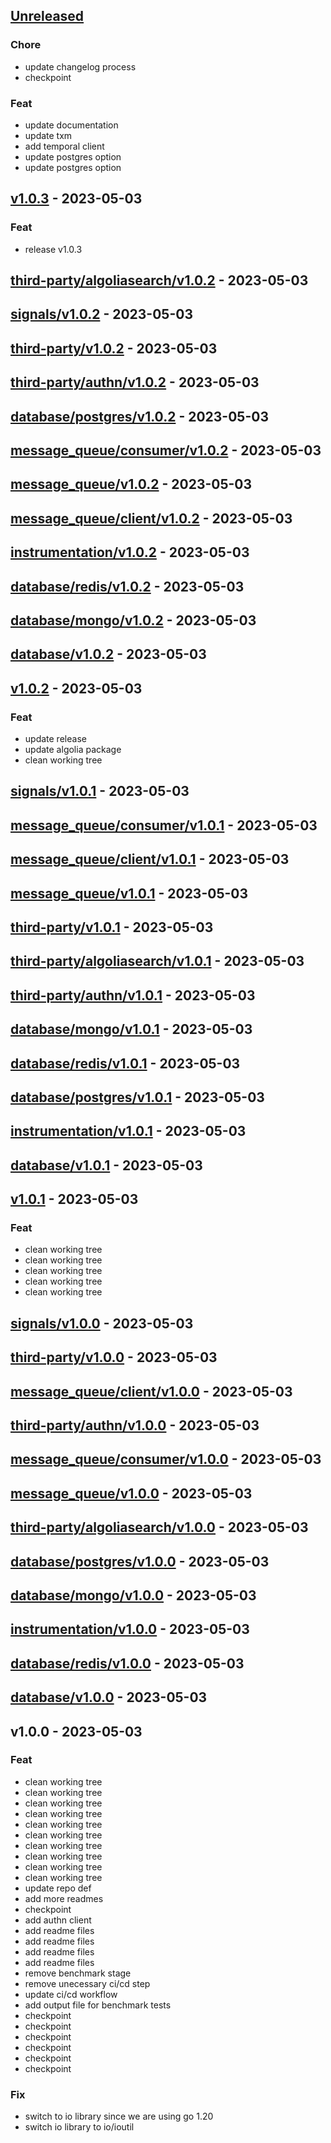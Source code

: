 <a name="unreleased"></a>
## [Unreleased]

### Chore
- update changelog process
- checkpoint

### Feat
- update documentation
- update txm
- add temporal client
- update postgres option
- update postgres option


<a name="v1.0.3"></a>
## [v1.0.3] - 2023-05-03
### Feat
- release v1.0.3


<a name="third-party/algoliasearch/v1.0.2"></a>
## [third-party/algoliasearch/v1.0.2] - 2023-05-03

<a name="signals/v1.0.2"></a>
## [signals/v1.0.2] - 2023-05-03

<a name="third-party/v1.0.2"></a>
## [third-party/v1.0.2] - 2023-05-03

<a name="third-party/authn/v1.0.2"></a>
## [third-party/authn/v1.0.2] - 2023-05-03

<a name="database/postgres/v1.0.2"></a>
## [database/postgres/v1.0.2] - 2023-05-03

<a name="message_queue/consumer/v1.0.2"></a>
## [message_queue/consumer/v1.0.2] - 2023-05-03

<a name="message_queue/v1.0.2"></a>
## [message_queue/v1.0.2] - 2023-05-03

<a name="message_queue/client/v1.0.2"></a>
## [message_queue/client/v1.0.2] - 2023-05-03

<a name="instrumentation/v1.0.2"></a>
## [instrumentation/v1.0.2] - 2023-05-03

<a name="database/redis/v1.0.2"></a>
## [database/redis/v1.0.2] - 2023-05-03

<a name="database/mongo/v1.0.2"></a>
## [database/mongo/v1.0.2] - 2023-05-03

<a name="database/v1.0.2"></a>
## [database/v1.0.2] - 2023-05-03

<a name="v1.0.2"></a>
## [v1.0.2] - 2023-05-03
### Feat
- update release
- update algolia package
- clean working tree


<a name="signals/v1.0.1"></a>
## [signals/v1.0.1] - 2023-05-03

<a name="message_queue/consumer/v1.0.1"></a>
## [message_queue/consumer/v1.0.1] - 2023-05-03

<a name="message_queue/client/v1.0.1"></a>
## [message_queue/client/v1.0.1] - 2023-05-03

<a name="message_queue/v1.0.1"></a>
## [message_queue/v1.0.1] - 2023-05-03

<a name="third-party/v1.0.1"></a>
## [third-party/v1.0.1] - 2023-05-03

<a name="third-party/algoliasearch/v1.0.1"></a>
## [third-party/algoliasearch/v1.0.1] - 2023-05-03

<a name="third-party/authn/v1.0.1"></a>
## [third-party/authn/v1.0.1] - 2023-05-03

<a name="database/mongo/v1.0.1"></a>
## [database/mongo/v1.0.1] - 2023-05-03

<a name="database/redis/v1.0.1"></a>
## [database/redis/v1.0.1] - 2023-05-03

<a name="database/postgres/v1.0.1"></a>
## [database/postgres/v1.0.1] - 2023-05-03

<a name="instrumentation/v1.0.1"></a>
## [instrumentation/v1.0.1] - 2023-05-03

<a name="database/v1.0.1"></a>
## [database/v1.0.1] - 2023-05-03

<a name="v1.0.1"></a>
## [v1.0.1] - 2023-05-03
### Feat
- clean working tree
- clean working tree
- clean working tree
- clean working tree
- clean working tree


<a name="signals/v1.0.0"></a>
## [signals/v1.0.0] - 2023-05-03

<a name="third-party/v1.0.0"></a>
## [third-party/v1.0.0] - 2023-05-03

<a name="message_queue/client/v1.0.0"></a>
## [message_queue/client/v1.0.0] - 2023-05-03

<a name="third-party/authn/v1.0.0"></a>
## [third-party/authn/v1.0.0] - 2023-05-03

<a name="message_queue/consumer/v1.0.0"></a>
## [message_queue/consumer/v1.0.0] - 2023-05-03

<a name="message_queue/v1.0.0"></a>
## [message_queue/v1.0.0] - 2023-05-03

<a name="third-party/algoliasearch/v1.0.0"></a>
## [third-party/algoliasearch/v1.0.0] - 2023-05-03

<a name="database/postgres/v1.0.0"></a>
## [database/postgres/v1.0.0] - 2023-05-03

<a name="database/mongo/v1.0.0"></a>
## [database/mongo/v1.0.0] - 2023-05-03

<a name="instrumentation/v1.0.0"></a>
## [instrumentation/v1.0.0] - 2023-05-03

<a name="database/redis/v1.0.0"></a>
## [database/redis/v1.0.0] - 2023-05-03

<a name="database/v1.0.0"></a>
## [database/v1.0.0] - 2023-05-03

<a name="v1.0.0"></a>
## v1.0.0 - 2023-05-03
### Feat
- clean working tree
- clean working tree
- clean working tree
- clean working tree
- clean working tree
- clean working tree
- clean working tree
- clean working tree
- clean working tree
- clean working tree
- update repo def
- add more readmes
- checkpoint
- add authn client
- add readme files
- add readme files
- add readme files
- add readme files
- remove benchmark stage
- remove unecessary ci/cd step
- update ci/cd workflow
- add output file for benchmark tests
- checkpoint
- checkpoint
- checkpoint
- checkpoint
- checkpoint
- checkpoint

### Fix
- switch to io library since we are using go 1.20
- switch io library to io/ioutil


[Unreleased]: https://github.com/SimifiniiCTO/simfiny-core-lib/compare/v1.0.3...HEAD
[v1.0.3]: https://github.com/SimifiniiCTO/simfiny-core-lib/compare/third-party/algoliasearch/v1.0.2...v1.0.3
[third-party/algoliasearch/v1.0.2]: https://github.com/SimifiniiCTO/simfiny-core-lib/compare/signals/v1.0.2...third-party/algoliasearch/v1.0.2
[signals/v1.0.2]: https://github.com/SimifiniiCTO/simfiny-core-lib/compare/third-party/v1.0.2...signals/v1.0.2
[third-party/v1.0.2]: https://github.com/SimifiniiCTO/simfiny-core-lib/compare/third-party/authn/v1.0.2...third-party/v1.0.2
[third-party/authn/v1.0.2]: https://github.com/SimifiniiCTO/simfiny-core-lib/compare/database/postgres/v1.0.2...third-party/authn/v1.0.2
[database/postgres/v1.0.2]: https://github.com/SimifiniiCTO/simfiny-core-lib/compare/message_queue/consumer/v1.0.2...database/postgres/v1.0.2
[message_queue/consumer/v1.0.2]: https://github.com/SimifiniiCTO/simfiny-core-lib/compare/message_queue/v1.0.2...message_queue/consumer/v1.0.2
[message_queue/v1.0.2]: https://github.com/SimifiniiCTO/simfiny-core-lib/compare/message_queue/client/v1.0.2...message_queue/v1.0.2
[message_queue/client/v1.0.2]: https://github.com/SimifiniiCTO/simfiny-core-lib/compare/instrumentation/v1.0.2...message_queue/client/v1.0.2
[instrumentation/v1.0.2]: https://github.com/SimifiniiCTO/simfiny-core-lib/compare/database/redis/v1.0.2...instrumentation/v1.0.2
[database/redis/v1.0.2]: https://github.com/SimifiniiCTO/simfiny-core-lib/compare/database/mongo/v1.0.2...database/redis/v1.0.2
[database/mongo/v1.0.2]: https://github.com/SimifiniiCTO/simfiny-core-lib/compare/database/v1.0.2...database/mongo/v1.0.2
[database/v1.0.2]: https://github.com/SimifiniiCTO/simfiny-core-lib/compare/v1.0.2...database/v1.0.2
[v1.0.2]: https://github.com/SimifiniiCTO/simfiny-core-lib/compare/signals/v1.0.1...v1.0.2
[signals/v1.0.1]: https://github.com/SimifiniiCTO/simfiny-core-lib/compare/message_queue/consumer/v1.0.1...signals/v1.0.1
[message_queue/consumer/v1.0.1]: https://github.com/SimifiniiCTO/simfiny-core-lib/compare/message_queue/client/v1.0.1...message_queue/consumer/v1.0.1
[message_queue/client/v1.0.1]: https://github.com/SimifiniiCTO/simfiny-core-lib/compare/message_queue/v1.0.1...message_queue/client/v1.0.1
[message_queue/v1.0.1]: https://github.com/SimifiniiCTO/simfiny-core-lib/compare/third-party/v1.0.1...message_queue/v1.0.1
[third-party/v1.0.1]: https://github.com/SimifiniiCTO/simfiny-core-lib/compare/third-party/algoliasearch/v1.0.1...third-party/v1.0.1
[third-party/algoliasearch/v1.0.1]: https://github.com/SimifiniiCTO/simfiny-core-lib/compare/third-party/authn/v1.0.1...third-party/algoliasearch/v1.0.1
[third-party/authn/v1.0.1]: https://github.com/SimifiniiCTO/simfiny-core-lib/compare/database/mongo/v1.0.1...third-party/authn/v1.0.1
[database/mongo/v1.0.1]: https://github.com/SimifiniiCTO/simfiny-core-lib/compare/database/redis/v1.0.1...database/mongo/v1.0.1
[database/redis/v1.0.1]: https://github.com/SimifiniiCTO/simfiny-core-lib/compare/database/postgres/v1.0.1...database/redis/v1.0.1
[database/postgres/v1.0.1]: https://github.com/SimifiniiCTO/simfiny-core-lib/compare/instrumentation/v1.0.1...database/postgres/v1.0.1
[instrumentation/v1.0.1]: https://github.com/SimifiniiCTO/simfiny-core-lib/compare/database/v1.0.1...instrumentation/v1.0.1
[database/v1.0.1]: https://github.com/SimifiniiCTO/simfiny-core-lib/compare/v1.0.1...database/v1.0.1
[v1.0.1]: https://github.com/SimifiniiCTO/simfiny-core-lib/compare/signals/v1.0.0...v1.0.1
[signals/v1.0.0]: https://github.com/SimifiniiCTO/simfiny-core-lib/compare/third-party/v1.0.0...signals/v1.0.0
[third-party/v1.0.0]: https://github.com/SimifiniiCTO/simfiny-core-lib/compare/message_queue/client/v1.0.0...third-party/v1.0.0
[message_queue/client/v1.0.0]: https://github.com/SimifiniiCTO/simfiny-core-lib/compare/third-party/authn/v1.0.0...message_queue/client/v1.0.0
[third-party/authn/v1.0.0]: https://github.com/SimifiniiCTO/simfiny-core-lib/compare/message_queue/consumer/v1.0.0...third-party/authn/v1.0.0
[message_queue/consumer/v1.0.0]: https://github.com/SimifiniiCTO/simfiny-core-lib/compare/message_queue/v1.0.0...message_queue/consumer/v1.0.0
[message_queue/v1.0.0]: https://github.com/SimifiniiCTO/simfiny-core-lib/compare/third-party/algoliasearch/v1.0.0...message_queue/v1.0.0
[third-party/algoliasearch/v1.0.0]: https://github.com/SimifiniiCTO/simfiny-core-lib/compare/database/postgres/v1.0.0...third-party/algoliasearch/v1.0.0
[database/postgres/v1.0.0]: https://github.com/SimifiniiCTO/simfiny-core-lib/compare/database/mongo/v1.0.0...database/postgres/v1.0.0
[database/mongo/v1.0.0]: https://github.com/SimifiniiCTO/simfiny-core-lib/compare/instrumentation/v1.0.0...database/mongo/v1.0.0
[instrumentation/v1.0.0]: https://github.com/SimifiniiCTO/simfiny-core-lib/compare/database/redis/v1.0.0...instrumentation/v1.0.0
[database/redis/v1.0.0]: https://github.com/SimifiniiCTO/simfiny-core-lib/compare/database/v1.0.0...database/redis/v1.0.0
[database/v1.0.0]: https://github.com/SimifiniiCTO/simfiny-core-lib/compare/v1.0.0...database/v1.0.0
